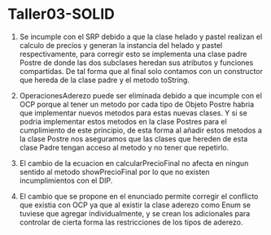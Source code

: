 # Taller03-SOLID

1. Se incumple con el SRP debido a que la clase helado y pastel realizan el calculo de precios y generan la instancia del helado y pastel respectivamente, para corregir esto se implementa una clase padre Postre de donde las dos subclases heredan sus atributos y funciones compartidas. De tal forma que al final solo contamos con un constructor que hereda de la clase padre y el metodo toString.


2. OperacionesAderezo puede ser eliminada debido a que incumple con el OCP porque al tener un metodo por cada tipo de Objeto Postre habria que implementar nuevos metodos para estas nuevas clases. Y si se podria implementar estos metodos en la clase Postres para el cumplimiento de este principio, de esta forma al añadir estos metodos a la clase Postre nos aseguramos que las clases que hereden de esta clase Padre tengan acceso al metodo y no tener que repetirlo.


3. El cambio de la ecuacion en calcularPrecioFinal no afecta en ningun sentido al metodo showPrecioFinal por lo que no existen incumplimientos con el DIP.


4. El cambio que se propone en el enunciado permite corregir el conflicto que existia con OCP ya que al existir la clase aderezo como Enum se tuviese que agregar individualmente, y se crean los adicionales para controlar de cierta forma las restricciones de los tipos de aderezo.